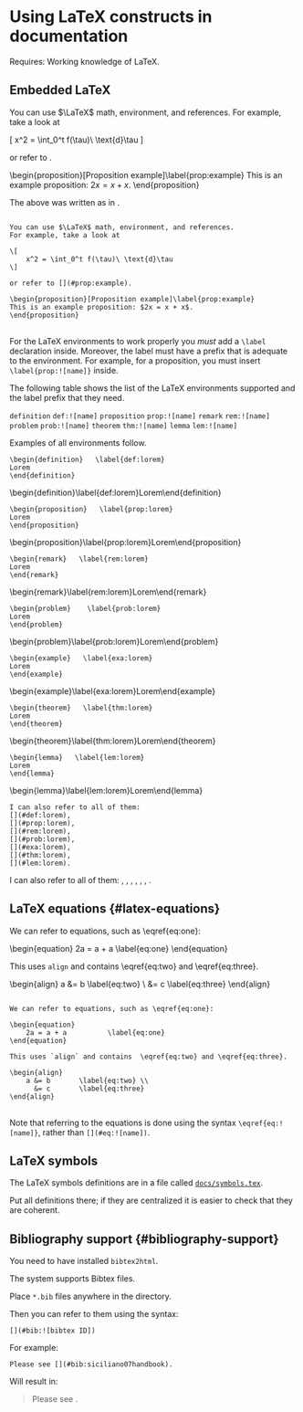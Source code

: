 # Using LaTeX constructs in documentation

<div class='requirements' markdown="1">

Requires: Working knowledge of LaTeX.

</div>

## Embedded LaTeX

You can use $\LaTeX$ math, environment, and references. For example, take a look at

\[
    x^2 = \int_0^t f(\tau)\ \text{d}\tau
\]

or refer to [](#prop:example).

\begin{proposition}[Proposition example]\label{prop:example}
This is an example proposition: $2x = x + x$.
\end{proposition}

The above was written as in [](#code:latex-code).

<pre figure-id="code:latex-code" figure-caption='Use of LaTeX code.'>
<code>
You can use &#36;\LaTeX&#36; math, environment, and references.
For example, take a look at

&#92;[
    x^2 = \int_0^t f(\tau)\ \text{d}\tau
&#92;]

or refer to [](#prop:example).

&#92;begin{proposition}[Proposition example]&#92;label{prop:example}
This is an example proposition: &#36;2x = x + x&#36;.
&#92;end{proposition}
</code>
</pre>

For the LaTeX environments to work properly you *must* add a `\label`
declaration inside. Moreover, the label must have a prefix that is adequate
to the environment. For example, for a proposition, you must insert `\label{prop:![name]}`
inside.

The following table shows the list of the LaTeX environments supported
and the label prefix that they need.

<col2 figure-id="tab:environments" figure-caption="LaTeX environments and label prefixes">
    <code>definition</code>
    <code>def:![name]</code>
    <code>proposition</code>
    <code>prop:![name]</code>
    <code>remark</code>
    <code>rem:![name]</code>
    <code>problem</code>
    <code>prob:![name]</code>
    <code>theorem</code>
    <code>thm:![name]</code>
    <code>lemma</code>
    <code>lem:![name]</code>
</col2>


Examples of all environments follow.

<div class='example-usage' markdown="1">

  <pre><code>&#92;begin{definition}   \label{def:lorem}
Lorem
&#92;end{definition}</code></pre>

\begin{definition}\label{def:lorem}Lorem\end{definition}

  <pre><code>&#92;begin{proposition}   \label{prop:lorem}
Lorem
&#92;end{proposition}</code></pre>

\begin{proposition}\label{prop:lorem}Lorem\end{proposition}

  <pre><code>&#92;begin{remark}   \label{rem:lorem}
Lorem
&#92;end{remark}</code></pre>

\begin{remark}\label{rem:lorem}Lorem\end{remark}

  <pre><code>&#92;begin{problem}    &#92;label{prob:lorem}
Lorem
&#92;end{problem}</code></pre>

\begin{problem}\label{prob:lorem}Lorem\end{problem}

  <pre><code>&#92;begin{example}   \label{exa:lorem}
Lorem
&#92;end{example}</code></pre>

\begin{example}\label{exa:lorem}Lorem\end{example}

  <pre><code>&#92;begin{theorem}   \label{thm:lorem}
Lorem
&#92;end{theorem}</code></pre>

\begin{theorem}\label{thm:lorem}Lorem\end{theorem}

  <pre><code>&#92;begin{lemma}   \label{lem:lorem}
Lorem
&#92;end{lemma}</code></pre>

\begin{lemma}\label{lem:lorem}Lorem\end{lemma}

    I can also refer to all of them:
    [](#def:lorem),
    [](#prop:lorem),
    [](#rem:lorem),
    [](#prob:lorem),
    [](#exa:lorem),
    [](#thm:lorem),
    [](#lem:lorem).

I can also refer to all of them:
[](#def:lorem),
[](#prop:lorem),
[](#rem:lorem),
[](#prob:lorem),
[](#exa:lorem),
[](#thm:lorem),
[](#lem:lorem).

</div>

## LaTeX equations {#latex-equations}

We can refer to equations, such as \eqref{eq:one}:

\begin{equation}
    2a = a + a  \label{eq:one}
\end{equation}

This uses `align` and contains  \eqref{eq:two} and \eqref{eq:three}.

\begin{align}
    a &= b \label{eq:two} \\
      &= c \label{eq:three}
\end{align}

<pre trim="1">
<code trim="1">
We can refer to equations, such as \eqref{eq:one}:

\<span/>begin{equation}
    2a = a + a          &#92;label{eq:one}
\<span/>end{equation}

This uses `align` and contains  \eqref{eq:two} and \eqref{eq:three}.

\<span/>begin{align}
    a &amp;= b       &#92;label{eq:two} \\
      &amp;= c       &#92;label{eq:three}
\<span/>end{align}
</code>
</pre>

Note that referring to the equations is done using the syntax `\eqref{eq:![name]}`,
rather than `[](#eq:![name])`.




## LaTeX symbols

The LaTeX symbols definitions are in a file called [`docs/symbols.tex`][symbols].


[symbols]: github:org=Duckietown,repo=duckuments,path=docs/symbols.tex


Put all definitions there; if they are centralized it is easier to check
that they are coherent.


## Bibliography support {#bibliography-support}

You need to have installed `bibtex2html`.

The system supports Bibtex files.

Place `*.bib` files anywhere in the directory.

Then you can refer to them using the syntax:

    [](#bib:![bibtex ID])

For example:

    Please see [](#bib:siciliano07handbook).

Will result in:

> Please see [](#bib:siciliano07handbook).
